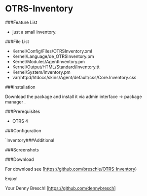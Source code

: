 OTRS-Inventory
==============

###Feature List

- just a small inventory.

###File List

 - Kernel/Config/Files/OTRSInventory.xml
 - Kernel/Language/de_OTRSInventory.pm
 - Kernel/Modules/AgentInventory.pm
 - Kernel/Output/HTML/Standard/Inventory.tt
 - Kernel/System/Inventory.pm
 - var/httpd/htdocs/skins/Agent/default/css/Core.Inventory.css

###Installation

Download the package and install it via admin interface -> package manager .


###Prerequisites

- OTRS 4


###Configuration

`Inventory###Additional


###Screenshots


###Download

For download see [https://github.com/breschie/OTRS-Inventory)


Enjoy!

 Your Denny Bresch!
 [https://github.com/dennybresch]
